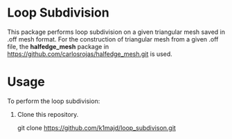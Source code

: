# Loop Subdivision
This package performs loop subdivision on a given triangular mesh saved in .off mesh format.
For the construction of triangular mesh from a given .off file, the **halfedge_mesh** package in 
https://github.com/carlosrojas/halfedge_mesh.git is used. 

# Usage
To perform the loop subdivision: 
1. Clone this repository.
 
    git clone https://github.com/k1majd/loop_subdivison.git
